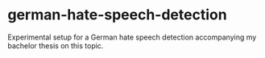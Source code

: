 # german-hate-speech-detection
Experimental setup for a German hate speech detection accompanying my bachelor thesis on this topic.
